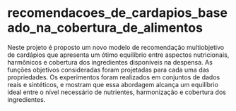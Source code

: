 # recomendacoes_de_cardapios_baseado_na_cobertura_de_alimentos
Neste projeto é proposto um novo modelo de recomendação multiobjetivo de cardápios que apresenta um ótimo equilíbrio entre aspectos nutricionais, harmônicos e cobertura dos ingredientes disponíveis na despensa. As funções objetivos consideradas foram projetadas para cada uma das propriedades. Os experimentos foram realizados em conjuntos de dados reais e sintéticos, e mostram que essa abordagem alcança um equilíbrio ideal entre o nível necessário de nutrientes, harmonização e cobertura dos ingredientes.
